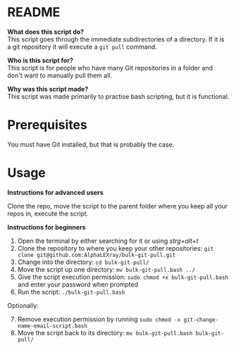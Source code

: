 # README
**What does this script do?**  
This script goes through the immediate subdirectories of a directory. If it is a git repository it will execute a ```git pull``` command.

**Who is this script for?**  
This script is for people who have many Git repositories in a folder and don't want to manually pull them all.

**Why was this script made?**  
This script was made primarily to practise bash scripting, but it is functional.

# Prerequisites
You must have Git installed, but that is probably the case.

# Usage
**Instructions for advanced users**

Clone the repo, move the script to the parent folder where you keep all your repos in, execute the script.

**Instructions for beginners**

1. Open the terminal by either searching for it or using *strg+alt+t*
2. Clone the repository to where you keep your other repositories: ```git clone git@github.com:AlphaLEXray/bulk-git-pull.git```
3. Change into the directory: ```cd bulk-git-pull/```
4. Move the script up one directory: ```mv bulk-git-pull.bash ../```
5. Give the script execution permission: ```sudo chmod +x bulk-git-pull.bash``` and enter your password when prompted
6. Run the script: ```./bulk-git-pull.bash```

Optionally:  

7. Remove execution permission by running ```sudo chmod -x git-change-name-email-script.bash```
8. Move the script back to its directory: ```mv bulk-git-pull.bash bulk-git-pull/```
